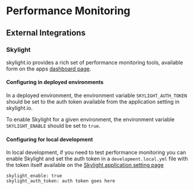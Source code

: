 # Performance Monitoring

## External Integrations

### Skylight

skylight.io provides a rich set of performance monitoring tools, available form
on the apps [dashboard page](https://www.skylight.io/app/applications/t8bEzG0cuIkd).

#### Configuring in deployed environments

In a deployed environment, the environment variable
`SKYLIGHT_AUTH_TOKEN` should be set to the auth token available
from the application setting in skylight.io.

To enable Skylight for a given environment, the environment variable `SKYLIGHT_ENABLE` should be set to `true`.

#### Configuring for local development

In local development, if you need to test performance monitoring you can enable
Skylight and set the auth token in a `development.local.yml` file with the token itself available on the
[Skylight application setting page](https://www.skylight.io/app/settings/1woC6LIhRprp/app_settings)

```
skylight_enable: true
skylight_auth_token: auth token goes here
```